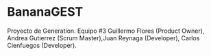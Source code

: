 # BananaGEST
Proyecto de Generation.
Equipo #3 Guillermo Flores (Product Owner), Andrea Gutierrez (Scrum Master),Juan Reynaga (Developer), Carlos Cienfuegos (Developer).
